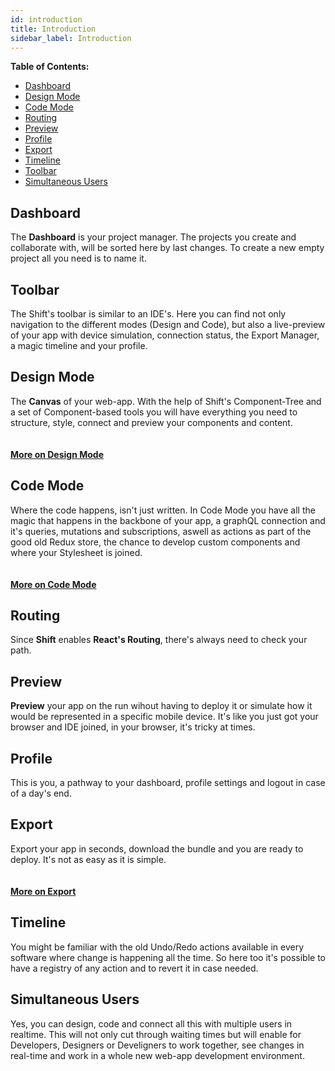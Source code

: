 ```yaml
---
id: introduction
title: Introduction
sidebar_label: Introduction
---
```


__Table of Contents:__
* [Dashboard](#dashboard)
* [Design Mode](#desing-mode)
* [Code Mode](#code-mode)
* [Routing](#routing)
* [Preview](#preview)
* [Profile](#profile)
* [Export](#export-manager)
* [Timeline](#timeline)
* [Toolbar](#toolbar)
* [Simultaneous Users](#simultaneous-users)


## Dashboard

The __Dashboard__ is your project manager. The projects you create and collaborate with, will be sorted here by last changes. To create a new empty project all you need is to name it.

## Toolbar

The Shift's toolbar is similar to an IDE's. Here you can find not only navigation to the different modes (Design and Code), but also a live-preview of your app with device simulation, connection status, the Export Manager, a magic timeline and your profile.

## Design Mode

The __Canvas__ of your web-app. With the help of Shift's Component-Tree and a set of Component-based tools you will have everything you need to structure, style, connect and preview your components and content.
<br><br><br>
[__More on Design Mode__](design-mode.md)
## Code Mode

Where the code happens, isn't just written. In Code Mode you have all the magic that happens in the backbone of your app, a graphQL connection and it's queries, mutations and subscriptions, aswell as actions as part of the good old Redux store, the chance to develop custom components and where your Stylesheet is joined.
<br><br><br>
[__More on Code Mode__](code-mode.md)

## Routing

Since __Shift__ enables __React's Routing__, there's always need to check your path.

## Preview

__Preview__ your app on the run wihout having to deploy it or simulate how it would be represented in a specific mobile device. It's like you just got your browser and IDE joined, in your browser, it's tricky at times.

## Profile

This is you, a pathway to your dashboard, profile settings and logout in case of a day's end.

## Export

Export your app in seconds, download the bundle and you are ready to deploy. It's not as easy as it is simple.
<br><br><br>
[__More on Export__](export.md)

## Timeline

You might be familiar with the old Undo/Redo actions available in every software where change is happening all the time. So here too it's possible to have a registry of any action and to revert it in case needed.

## Simultaneous Users

Yes, you can design, code and connect all this with multiple users in realtime. This will not only cut through waiting times but will enable for Developers, Designers or Develigners to work together, see changes in real-time and work in a whole new web-app development environment.
